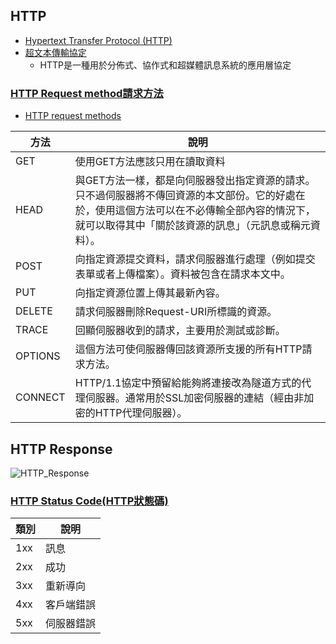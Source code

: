 ## HTTP

- [Hypertext Transfer Protocol (HTTP)](https://en.wikipedia.org/wiki/Hypertext_Transfer_Protocol)
- [超文本傳輸協定](https://en.wikipedia.org/wiki/Hypertext_Transfer_Protocol)
  - HTTP是一種用於分佈式、協作式和超媒體訊息系統的應用層協定

### [HTTP Request method請求方法](https://en.wikipedia.org/wiki/Hypertext_Transfer_Protocol)

- [HTTP request methods](https://developer.mozilla.org/en-US/docs/Web/HTTP/Methods)

|方法 | 說明 |
| -------|  -------|
|GET|使用GET方法應該只用在讀取資料|
|HEAD|與GET方法一樣，都是向伺服器發出指定資源的請求。只不過伺服器將不傳回資源的本文部份。它的好處在於，使用這個方法可以在不必傳輸全部內容的情況下，就可以取得其中「關於該資源的訊息」（元訊息或稱元資料）。|
|POST|向指定資源提交資料，請求伺服器進行處理（例如提交表單或者上傳檔案）。資料被包含在請求本文中。|
|PUT|向指定資源位置上傳其最新內容。|
|DELETE|請求伺服器刪除Request-URI所標識的資源。|
|TRACE|回顯伺服器收到的請求，主要用於測試或診斷。|
|OPTIONS|這個方法可使伺服器傳回該資源所支援的所有HTTP請求方法。|
|CONNECT|HTTP/1.1協定中預留給能夠將連接改為隧道方式的代理伺服器。通常用於SSL加密伺服器的連結（經由非加密的HTTP代理伺服器）。|

## HTTP Response

![HTTP_Response](https://user-images.githubusercontent.com/90737336/138024758-2d523b82-8a68-42ef-8059-5bbefc549b98.png)

### [HTTP Status Code(HTTP狀態碼)](https://en.wikipedia.org/wiki/List_of_HTTP_status_codes)

| 類別 |  說明  | 
|  ---- |  -----  | 
| 1xx|   訊息   | 
| 2xx|   成功   | 
| 3xx| 重新導向 | 
| 4xx| 客戶端錯誤 | 
| 5xx| 伺服器錯誤 | 

